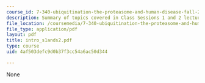```yaml
---
course_id: 7-340-ubiquitination-the-proteasome-and-human-disease-fall-2004
description: Summary of topics covered in Class Sessions 1 and 2 lectures.
file_location: /coursemedia/7-340-ubiquitination-the-proteasome-and-human-disease-fall-2004/4af503defc9d0b37f3cc54a6ac50d344_intro_s1ands2.pdf
file_type: application/pdf
layout: pdf
title: intro_s1ands2.pdf
type: course
uid: 4af503defc9d0b37f3cc54a6ac50d344

---
```

None